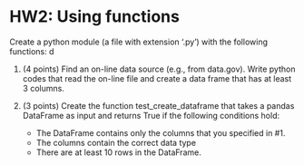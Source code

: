 # HW2: Using functions
Create a python module (a file with extension ‘.py’) with the following functions:
d
1. (4 points) Find an on-line data source (e.g., from data.gov). Write python codes that read the on-line file and create a data frame that has at least 3 columns.

1. (3 points) Create the function test_create_dataframe that takes a pandas DataFrame as input and returns True if the following conditions hold:
   - The DataFrame contains only the columns that you specified in #1.
   - The columns contain the correct data type
   - There are at least 10 rows in the DataFrame.
